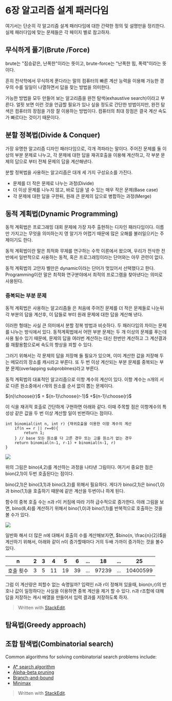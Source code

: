 
# 6장 알고리즘 설계 패러다임

여기서는 단순히 각 알고리즘 설계 패러다임에 대한 간략한 정의 및 설명만을 정리한다. 실제 패러다임에 맞는 문제들은 각 페이지 별로 참고하자.


## 무식하게 풀기(Brute /Force)

brute는 "짐승같은, 난폭한"이라는 뜻이고, brute-force는 "난폭한 힘, 폭력"이라는 뜻이다. 

흔히 전삭학에서 무식하게 푼다라는 말의 컴퓨터의 빠른 계산 능력을 이용해 가능한 경우의 수를 일일이 나열하면서 답을 찾는 방법을 의미한다.  

가능한 방법을 모두 만들어 보는 알고리즘을 완전 탐색(exhaustive search)이라고 부른다. 얼핏 보면 이런 것을 언급할 필요가 있나 싶을 정도로 간단한 방법이지만, 완전 탐색은 컴퓨터의 장점을 가장 잘 이용하는 방법이다. 컴퓨터의 최대 장점은 결국 계산 속도가 빠르다는 것이기 때문이다. 

## 분할 정복법(Divide & Conquer)

가장 유명한 알고리즘 디자인 패러다임으로, 각개 격파라는 말이다. 
주어진 문제를 둘 이상의 부분 문제로 나누고, 각 문제에 대한 답을 재귀호출을 이용해 계산하고, 각 부분 문제의 답으로 부터 전체 문제의 답을 계산해낸다. 

분할 정복법을 사용하는 알고리즘은 대개 세 가지 구성요소를 가진다.

* 문제를 더 작은 문제로 나누는 과정(Divide)
* 더 이상 문제를 나누지 않고, 바로 답을 낼 수 있는 매우 작은 문제(Base case)
* 각 문제에 대한 답을 구한뒤, 원래 큰 문제의 답으로 병합하는 과정(Merge)


## 동적 계획법(Dynamic Programming)

동적 계획법은 프로그래밍 대회 문제에 가장 자주 출현하는 디자인 패러다임이다. 이름만 가지고는 무엇을 의미하는지 영 알기가 어렵기 때문에 많은 오해를 불러일으키는 주제이기도 한다.

동적 계획법이란 말은 최적화 무제를 연구하는 수학 이론에서 왔으며, 우리가 전삭한 전반에서 일반적으로 사용하는 동적, 혹은 프로그래밍이라는 단어와는 아무 관련이 없다. 

동적 계획법의 고안자 벨만은 dynamic이라는 단어가 멋있어서 선택했다고 한다. Programming이란 말은 최적화 연구분야에서 최적의 프로그램을 찾아낸다는 의미로 사용된다.

### 중복되는 부분 문제

동적 계획법은 사용하는 알고리즘들 은 처음에 주어진 문제를 더 작은 문제들로 나눈뒤 각 부분의 답을 계산후, 이 답들로 부터 원래 문제에 대한 답을 계산해 낸다.

이러한 형태는 사실 큰 의미에서 분할 정복 방법과 비슷하다. 두 패러다임의 차이는 문제를 나누는 방식에서 있다.  동적계획법에서 어떤 부분 문제는 두 개 이상의 문제를 푸는데 사용 될수 있기 때문에, 문제의 답을 여러번 계산하는 대신 한번만 계산하고 그 계산결과를 재활용함으로써 속도의 향상을 꾀할 수 있다. 

그러기 위해서는 각 문제의 답을 저장해 둘 필요가 있으며, 이미 계산한 값을 저장해 두는 메모리의 장소를 캐시라고 부른다. 또 두 번 이상 계산되는 부분 문제를 중복되는 부분 문제(overlapping subproblmes)라고 부른다. 

동적 계획법의 대표적인 알고리즘으로 이항 계수의 계산이 있다. 
이항 계수는 n개의 서로 다른 원소중에서 r개의 원소를 순서 없이 뽑는 문제이다. 

${n}\choose{r}$ = ${n-1}\choose{r-1}$ +${n-1}\choose{r}$

이 식을 재귀적 호출로 간단하게 구현하면 아래와 같다. 이때 주목할 점은 이항계수의 특성상 같은 값을 두 번 이상 계산할 일이 빈번하다는 점이다. 

``` 
int binomial(int n, int r) {재귀호출을 이용한 이항 계수의 계산
	if(n == r || r==0){
		return 1;
	} // base 모든 원소를 다 고른 경우 또는 고를 원소가 없는 경우
	return binomial(n-1, r-1) + binomial(n-1, r)
}
```

![](http://andromeda-express.com/dp/figures/binomial_call_tree.dot.png)

위의 그림은 bino(4,2)를 계산하는 과정을 나타낸 그림이다. 여기서 중요한 점은 bion(2,1)이 두번 호출된다는 점이다. 

bino(2,1)은 bino(3,1)과 bino(3,2)를 위해서 필요하다. 게다가 bino(2,1)은 bino(1,0)과 bino(1,1)을 호출하기 때문에 같은 계산을 두번이나 하게 된다. 

함수의 중복 호출 수는 n과 r이 커짐에 따라 기하 급수적으로 증가한다.  아래 그림을 보면, bino(8,4)를 계산하기 위해서 bino(1,0)과 bino(1,1)를 반복적으로 호출하는 것을 볼 수가 있다.

![](http://andromeda-express.com/dp/figures/binomial_call_tree3.dot.png)

일반화 해서 더 많은 n에 대해서 호출의 수를 계산해보자면, 
$bino(n, \frac{n}{2})$을 계산하기 위해서, 아래와 같이 n이 증가할때마다 거의 두배 가까이 증가하는 것을 볼수 있다. 

|n| 2 | 3  |  4| 5|6 | ... | 18| ...  | 25|
|--|--|--|--|--|--|--|--|--|--|
|호출 횟수| 3|5 | 11 |19|39|...|97239|...|10400599

그럼 이 계산량은 피할수 없는 숙명일까? 입력인 n과 r이 정해져 있을때, bion(n,r)의 반호나 값이 일정하다는 사실을 이용하면 중복 계산을 제거 할 수 있다.  n과 r조합에 대해 답을 저장하는 캐시 배열을 만들어서 입력 결과를 저장하도록 하자. 








> Written with [StackEdit](https://stackedit.io/).


## 탐욕법(Greedy approach)

## 조합 탐색법(Combinatorial search)

Common algorithms for solving combinatorial search problems include:

-   [A* search algorithm](https://en.wikipedia.org/wiki/A*_search_algorithm "A* search algorithm")
-   [Alpha-beta pruning](https://en.wikipedia.org/wiki/Alpha-beta_pruning "Alpha-beta pruning")
-   [Branch-and-bound](https://en.wikipedia.org/wiki/Branch-and-bound "Branch-and-bound")
-   [Minimax](https://en.wikipedia.org/wiki/Minimax "Minimax")



> Written with [StackEdit](https://stackedit.io/).
<!--stackedit_data:
eyJoaXN0b3J5IjpbNDc3NTQxMzg4LC0xMzE1Mzk5MzQxLDE3MD
kyNzA2MTAsLTExMTA5NjU2NTcsLTE2NDY5NDEzODEsLTg4ODMx
MTI4Miw1MTE3NTcxMjYsNjYxNjQxNTIxLC0xNTcyODMzNDZdfQ
==
-->